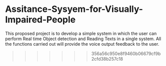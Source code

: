 # Assitance-Sysyem-for-Visually-Impaired-People

This proposed project is to develop a simple system in which the user can perform Real time Object detection and Reading Texts in a single system. All the functions carried out will provide the voice output feedback to the user.

> > > > > > > 356a56c950e8f9460b06679cf9b2cfd38b257c18
